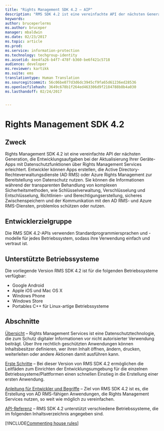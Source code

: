 ```yaml
---
title: "Rights Management SDK 4.2 – AIP"
description: "RMS SDK 4.2 ist eine vereinfachte API der nächsten Generation, die Entwicklungsaufgaben bei der Aktualisierung Ihrer Geräte-Apps mit Rechteverwaltungstechnologie erleichtert."
keywords: 
author: bruceperlerms
ms.author: bruceper
manager: mbaldwin
ms.date: 02/23/2017
ms.topic: article
ms.prod: 
ms.service: information-protection
ms.technology: techgroup-identity
ms.assetid: 4ee4fa26-b4f7-478f-b360-be6f421c5718
audience: developer
ms.reviewer: kartikk
ms.suite: ems
translationtype: Human Translation
ms.sourcegitcommit: 56c06be077d3d6dc3945cf9fa65d61236ed28536
ms.openlocfilehash: 3649c678b1f264ed463306d9f2184788b8b4a030
ms.lasthandoff: 02/24/2017


---
```


# <a name="rights-management-sdk-42"></a>Rights Management SDK 4.2

## <a name="purpose"></a>Zweck

Rights Management SDK 4.2 ist eine vereinfachte API der nächsten Generation, die Entwicklungsaufgaben bei der Aktualisierung Ihrer Geräte-Apps mit Datenschutzfunktionen über Rights Management Services erleichtert. Entwickler können Apps erstellen, die Active Directory-Rechteverwaltungsdienste (AD RMS) oder Azure Rights Management zur Bereitstellung von Datenschutz nutzen. Sie können die Informationen während der transparenten Behandlung von komplexen Sicherheitsmethoden, wie Schlüsselverwaltung, Verschlüsselung und Entschlüsselung, Richtlinien- und Berechtigungserstellung, sicheres Zwischenspeichern und der Kommunikation mit den AD RMS- und Azure RMS-Diensten, problemlos schützen oder nutzen.

## <a name="developer-audience"></a>Entwicklerzielgruppe

Die RMS SDK 4.2-APIs verwenden Standardprogrammiersprachen und -modelle für jedes Betriebssystem, sodass ihre Verwendung einfach und vertraut ist.

## <a name="supported-operating-systems"></a>Unterstützte Betriebssysteme

Die vorliegende Version RMS SDK 4.2 ist für die folgenden Betriebssysteme verfügbar:

- Google Android
- Apple iOS und Mac OS X
- Windows Phone
- Windows Store
- Portables C++ für Linux-artige Betriebssysteme

## <a name="sections"></a>Abschnitte

[Übersicht](overview.md) – Rights Management Services ist eine Datenschutztechnologie, die zum Schutz digitaler Informationen vor nicht autorisierter Verwendung beiträgt. Über Ihre rechtlich geschützten Anwendungen können Inhaltsbesitzer definieren, wer ihren Inhalt öffnen, ändern, drucken, weiterleiten oder andere Aktionen damit ausführen kann.

[Erste Schritte](get-started.md) – Bei dieser Version von RMS SDK 4.2 ermöglichen die Leitfäden zum Einrichten der Entwicklungsumgebung für die einzelnen Betriebssysteme/Plattformen einen schnellen Einstieg in die Erstellung einer ersten Anwendung.

[Anleitung für Entwickler und Begriffe](core-concepts.md) – Ziel von RMS SDK 4.2 ist es, die Erstellung von AD RMS-fähigen Anwendungen, die Rights Management Services nutzen, so weit wie möglich zu vereinfachen.

[API-Referenz](api-reference-4-2.md) – RMS SDK 4.2 unterstützt verschiedene Betriebssysteme, die im folgenden Inhaltsverzeichnis angegeben sind.

[!INCLUDE[Commenting house rules](../includes/houserules.md)]
